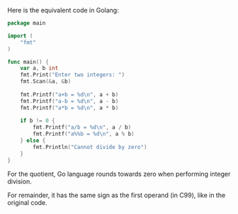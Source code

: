 Here is the equivalent code in Golang:

```go
package main

import (
	"fmt"
)

func main() {
	var a, b int
	fmt.Print("Enter two integers: ")
	fmt.Scan(&a, &b)
	
	fmt.Printf("a+b = %d\n", a + b)
	fmt.Printf("a-b = %d\n", a - b)
	fmt.Printf("a*b = %d\n", a * b)
	
	if b != 0 {
		fmt.Printf("a/b = %d\n", a / b)
		fmt.Printf("a%%b = %d\n", a % b)
	} else {
		fmt.Println("Cannot divide by zero")
	}
}
```

For the quotient, Go language rounds towards zero when performing integer division.

For remainder, it has the same sign as the first operand (in C99), like in the original code.
